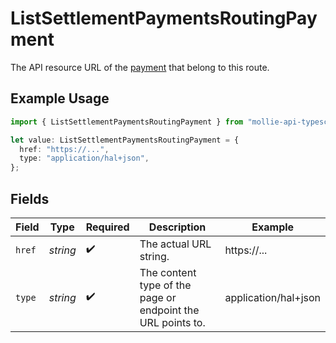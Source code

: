 # ListSettlementPaymentsRoutingPayment

The API resource URL of the [payment](get-payment) that belong to this route.

## Example Usage

```typescript
import { ListSettlementPaymentsRoutingPayment } from "mollie-api-typescript/models/operations";

let value: ListSettlementPaymentsRoutingPayment = {
  href: "https://...",
  type: "application/hal+json",
};
```

## Fields

| Field                                                       | Type                                                        | Required                                                    | Description                                                 | Example                                                     |
| ----------------------------------------------------------- | ----------------------------------------------------------- | ----------------------------------------------------------- | ----------------------------------------------------------- | ----------------------------------------------------------- |
| `href`                                                      | *string*                                                    | :heavy_check_mark:                                          | The actual URL string.                                      | https://...                                                 |
| `type`                                                      | *string*                                                    | :heavy_check_mark:                                          | The content type of the page or endpoint the URL points to. | application/hal+json                                        |